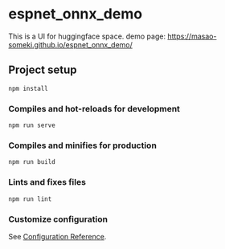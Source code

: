 # espnet_onnx_demo
This is a UI for huggingface space. 
demo page: https://masao-someki.github.io/espnet_onnx_demo/

## Project setup
```
npm install
```

### Compiles and hot-reloads for development
```
npm run serve
```

### Compiles and minifies for production
```
npm run build
```

### Lints and fixes files
```
npm run lint
```

### Customize configuration
See [Configuration Reference](https://cli.vuejs.org/config/).
